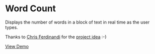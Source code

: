 # Word Count

Displays the number of words in a block of text in real time as the user types.

Thanks to [Chris Ferdinandi](https://gomakethings.com) for the [project idea](https://gist.github.com/cferdinandi/2d47e9e83f33f526eab50b5474a9787c) :-)

[View Demo](https://kieranbarker.github.io/word-count/)
